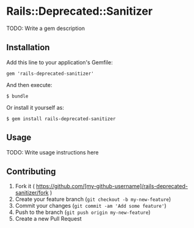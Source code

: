 # Rails::Deprecated::Sanitizer

TODO: Write a gem description

## Installation

Add this line to your application's Gemfile:

    gem 'rails-deprecated-sanitizer'

And then execute:

    $ bundle

Or install it yourself as:

    $ gem install rails-deprecated-sanitizer

## Usage

TODO: Write usage instructions here

## Contributing

1. Fork it ( https://github.com/[my-github-username]/rails-deprecated-sanitizer/fork )
2. Create your feature branch (`git checkout -b my-new-feature`)
3. Commit your changes (`git commit -am 'Add some feature'`)
4. Push to the branch (`git push origin my-new-feature`)
5. Create a new Pull Request
